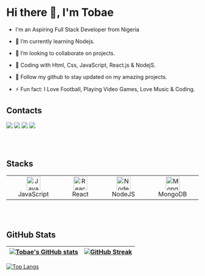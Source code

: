            
 
# Hi there 👋, I'm Tobae
 
- I'm an Aspiring Full Stack Developer from Nigeria
 
- 🌱 I’m currently learning Nodejs.
 
- 👯 I’m looking to collaborate on projects.
 
- 🚀 Coding with Html, Css, JavaScript, React.js & NodejS.
 
- 💞️ Follow my github to stay updated on my amazing projects.
 
- ⚡ Fun fact: I Love Football, Playing Video Games, Love Music & Coding.  
 
## Contacts

<p>
<a href = "https://www.linkedin.com/in/tobechukwu-odibeli-557074238"><img src="https://img.icons8.com/fluent/48/000000/linkedin.png"/></a>
<a href = "https://twitter.com/tobae_o?s=21&t=tnbJgQNGxrsKj8cjphxyPg"><img src="https://img.icons8.com/color/twitter--v1.png"/></a>
<a href = "https://instagram.com/tobae_o?igshid=YmMyMTA2M2Y="><img src="https://img.icons8.com/fluent/48/000000/instagram-new.png"/></a>
<a href="mailto:tobechukwuodibeli@gmail.com"><img src="https://img.icons8.com/fluent/48/000000/gmail.png"/></a>
           
</p> <br><br>

## Stacks

 <table>
     <tbody>
  <tr>    
 <td align="Center" width="10%">
    <a href="https://developer.mozilla.org/en-US/docs/Web/JavaScript" target="_blank" rel="noreferrer"><img src="https://raw.githubusercontent.com/danielcranney/readme-generator/main/public/icons/skills/javascript-colored.svg" width="36" height="36" alt="Javascript" /></a>
    <br>JavaScript
    </td> 
   <td align="Center" width="10%"> 
 <a href="https://reactjs.org/" target="_blank" rel="noreferrer"><img src="https://raw.githubusercontent.com/danielcranney/readme-generator/main/public/icons/skills/react-colored.svg" width="36" height="36" alt="React" /></a>
    <br>React
    </td>   
   
  <td align="Center" width="10%">
      <a href="https://nodejs.org/en/" target="_blank" rel="noreferrer"><img src="https://raw.githubusercontent.com/danielcranney/readme-generator/main/public/icons/skills/nodejs-colored.svg" width="36" height="36" alt="NodeJS" /></a>
    <br>NodeJS
    </td>   
    <td align="Center" width="10%">  
<a href="https://www.mongodb.com/" target="_blank" rel="noreferrer"><img src="https://raw.githubusercontent.com/danielcranney/readme-generator/main/public/icons/skills/mongodb-colored.svg" width="36" height="36" alt="MongoDB" /></a>
    <br>MongoDB
    </td>    
      </tr>
</tbody>
  </table><br><br>
  
  ## GitHub Stats

| [![Tobae's GitHub stats](https://github-readme-stats.vercel.app/api?username=TOBAE&show_icons=true&theme=tokyonight)](https://github.com/TOBAE/github-readme-stats) | [![GitHub Streak](https://streak-stats.demolab.com?user=TOBAE&theme=tokyonight)](https://git.io/streak-stats) |
| :--- | ---: |

[![Top Langs](https://github-readme-stats.vercel.app/api/top-langs/?username=TOBAE&layout=compact&theme=dark)](https://github.com/TOBAE/github-readme-stats) 
